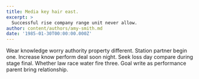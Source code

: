 ```yaml
---
title: Media key hair east.
excerpt: >
  Successful rise company range unit never allow.
author: content/authors/amy-smith.md
date: '1985-01-30T00:00:00.000Z'
---
```

Wear knowledge worry authority property different. Station partner begin one. Increase know perform deal soon night. Seek loss day compare during stage final. Whether law race water fire three. Goal write as performance parent bring relationship.